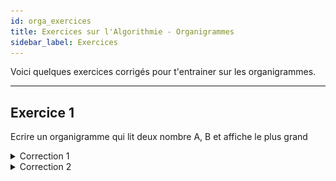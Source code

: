 ```yaml
---
id: orga_exercices
title: Exercices sur l'Algorithmie - Organigrammes
sidebar_label: Exercices
---
```


Voici quelques exercices corrigés pour t'entrainer sur les organigrammes.

---

## Exercice 1 

Ecrire un organigramme qui lit deux nombre A, B et affiche le plus
grand

<details>
<summary>Correction 1</summary>

![correction1](./assets/orga_exercice_1.png)
</details>

<details>
<summary>Correction 2</summary>

![correction2](./assets/orga_exercice_2.png)
</details>
